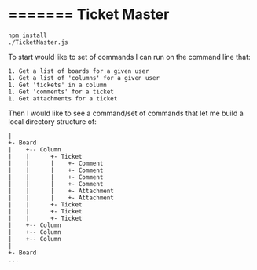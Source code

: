 =======
Ticket Master
=============

	npm install
	./TicketMaster.js



To start would like to set of commands I can run on the command line that:

    1. Get a list of boards for a given user
    1. Get a list of 'columns' for a given user
    1. Get 'tickets' in a column
    1. Get 'comments' for a ticket
    1. Get attachments for a ticket

Then I would like to see a command/set of commands that let me build a local directory structure of:

    |
    +- Board
    |    +-- Column
    |    |      +- Ticket
    |    |      |    +- Comment
    |    |      |    +- Comment
    |    |      |    +- Comment
    |    |      |    +- Comment
    |    |      |    +- Attachment
    |    |      |    +- Attachment
    |    |      +- Ticket
    |    |      +- Ticket
    |    |      +- Ticket
    |    +-- Column
    |    +-- Column
    |    +-- Column
    |
    +- Board
    ...

